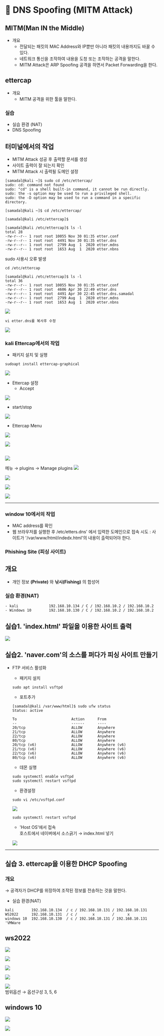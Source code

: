 # 📘 DNS Spoofing (MITM Attack)

## MITM(Man IN the Middle)
- 개요
    - 전달되는 패킷의 MAC Address와 IP뿐만 아니라 패킷의 내용까지도 바꿀 수 있다.
    - 네트워크 통신을 조작하여 내용을 도청 또는 조작하는 공격을 말한다.
    - MITM Attack은 ARP Spoofing 공격을 하면서 Packet Forwarding을 한다.

## ettercap
- 개요
    - MITM 공격을 위한 툴을 말한다.

### 실습
- 실습 환경 (NAT)
- DNS Spoofing
## 터미널에서의 작업
- MITM Attack 성공 후 출력할 문서를 생성
- 사이트 출력이 잘 되는지 확인
- MITM Attack 시 출력될 도메인 설정

```
[samadal@kali ~]$ sudo cd /etc/ettercap/
sudo: cd: command not found
sudo: "cd" is a shell built-in command, it cannot be run directly.
sudo: the -s option may be used to run a privileged shell.
sudo: the -D option may be used to run a command in a specific directory.

[samadal@kali ~]$ cd /etc/ettercap/

[samadal@kali /etc/ettercap]$

[samadal@kali /etc/ettercap]$ ls -l
total 28
-rw-r--r-- 1 root root 10055 Nov 30 01:35 etter.conf
-rw-r--r-- 1 root root  4491 Nov 30 01:35 etter.dns
-rw-r--r-- 1 root root  2799 Aug  1  2020 etter.mdns
-rw-r--r-- 1 root root  1653 Aug  1  2020 etter.nbns        
```
sudo 사용시 오류 발생

```
cd /etc/ettercap
```
```
[samadal@kali /etc/ettercap]$ ls -l
total 36
-rw-r--r-- 1 root root 10055 Nov 30 01:35 etter.conf
-rw-r--r-- 1 root root  4606 Apr 30 22:49 etter.dns
-rw-r--r-- 1 root root  4491 Apr 30 22:45 etter.dns.samadal
-rw-r--r-- 1 root root  2799 Aug  1  2020 etter.mdns
-rw-r--r-- 1 root root  1653 Aug  1  2020 etter.nbns
```
![](./img/DNSimg/1.png)

```
vi etter.dns를 복사후 수정
```

![](./img/DNSimg/2.png)

### kali Ettercap에서의 작업
- 패키지 설치 및 실행
```
sudoapt install ettercap-graphical
```
![](./img/DNSimg/3.png)

- Ettercap 설정
    - Accept<br>

![](./img/DNSimg/5.png)<br>
- start/stop <br>

![](./img/DNSimg/4.png)<br>

- Ettercap Menu<br>

![](./img/DNSimg/6.png)<br>

![](./img/DNSimg/7.png)<br>

## 

![](./img/DNSimg/8.png)<br>

메뉴 → plugins → Manage plugins
![](./img/DNSimg/9.png)<br>

![](./img/DNSimg/10.png)<br>

![](./img/DNSimg/11.png)<br>

![](./img/DNSimg/12.png)<br>

---

### window 10에서의 작업

- MAC address를 확인
- 웹 브라우저를 실행한 후 /etc/etters.dns' 에서 입력한 도메인으로 접속 시도 : 사이트가 '/var/www/html/indedx.html'의 내용이 출력되어야 한다.

### Phishing Site (피싱 사이트)

## 개요
- 개인 정보 **(Private)** 와 **낚시(Fishing)** 의 합성어

### 실습 환경(NAT)
```
- kali              192.168.10.134 / C / 192.168.10.2 / 192.168.10.2
- Windows 10        192.168.10.130 / C / 192.168.10.2 / 192.168.10.2
```
## 실습1. 'index.html' 파일을 이용한 사이트 출력

![](./img/DNSimg/13.png)<br>


## 실습2. 'naver.com'의 소스를 퍼다가 피싱 사이트 만들기

- FTP 서비스 활성화
    - 패키지 설치
    ```
    sudo apt install vsftpd
    ```

    - 포트추가

    ```
    [samadal@kali /var/www/html]$ sudo ufw status
    Status: active

    To                         Action      From
    --                         ------      ----
    20/tcp                     ALLOW       Anywhere
    21/tcp                     ALLOW       Anywhere
    22/tcp                     ALLOW       Anywhere
    80/tcp                     ALLOW       Anywhere
    20/tcp (v6)                ALLOW       Anywhere (v6)
    21/tcp (v6)                ALLOW       Anywhere (v6)
    22/tcp (v6)                ALLOW       Anywhere (v6)
    80/tcp (v6)                ALLOW       Anywhere (v6)
    ```

    - 데몬 실행

    ```
    sudo systemctl enable vsftpd
    sudo systemctl restart vsftpd
    ```

    - 환경설정

    ```
    sudo vi /etc/vsftpd.conf
    ```
    ![](./img/DNSimg/14.png)<br>
    ```
    sudo systemctl restart vsftpd
    ```

    - 'Host OS'에서 접속 <br>
    호스트에서 네이버에서 소스긁기 → index.html 넣기 <br>

    ![](./img/DNSimg/15.png)<br>

---

## 실습 3. ettercap을 이용한 DHCP Spoofing
### 개요
→ 공격자가 DHCP를 위장하여 조작된 정보를 전송하는 것을 말한다.
- 실습 환경(NAT)
```
kali        192.168.10.134  / c / 192.168.10.131 / 192.168.10.131
WS2022      192.168.10.131  / c /       x        /      x
windows 10  192.168.10.130  / c / 192.168.10.131 / 192.168.10.131
'VMWare
```
## ws2022

![](./img/DNSimg/19.png)<br>

![](./img/DNSimg/20.png)<br>

![](./img/DNSimg/21.png)<br>

![](./img/DNSimg/22.png)<br>


![](./img/DNSimg/16.png)<br>
범위옵션 → 옵션구성 3, 5, 6

## windows 10
![](./img/DNSimg/17.png)<br>

![](./img/DNSimg/18.png)<br>

